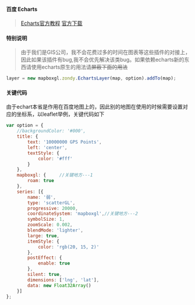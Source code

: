 #### 百度 Echarts
> [Echarts官方教程](http://echarts.baidu.com/api.html#echarts)  [官方下载](http://echarts.baidu.com/download.html)

#### 特别说明
> 由于我们是GIS公司，我不会花费过多的时间在图表等这些插件的对接上，因此如果该插件有bug,我不会优先解决该类bug。如果依赖echarts新的东西请使用echarts原生的用法请~~屏蔽下面的用法~~

``` javascript
layer = new mapboxgl.zondy.EchartsLayer(map, option).addTo(map);
```

#### 关键代码
由于echart本省是作用在百度地图上的，因此别的地图在使用的时候需要设置对应的坐标系，以leaflet举例，关键代码如下

``` javascript
var option = {
    //backgroundColor: '#000',
    title: {
        text: '10000000 GPS Points',
        left: 'center',
        textStyle: {
            color: '#fff'
        }
    },
    mapboxgl: {     //关键地方---1
        roam: true
    },
    series: [{
        name: '弱',
        type: 'scatterGL',
        progressive: 20000,
        coordinateSystem: 'mapboxgl',//关键地方---2
        symbolSize: 1,
        zoomScale: 0.002,
        blendMode: 'lighter',
        large: true,
        itemStyle: {
            color: 'rgb(20, 15, 2)'
        },
        postEffect: {
            enable: true
        },
        silent: true,
        dimensions: ['lng', 'lat'],
        data: new Float32Array()
    }]
};
```
